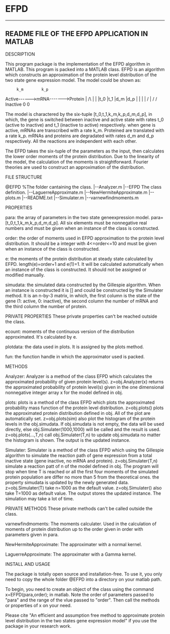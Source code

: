 # EFPD
----------------------------------------------------------
README FILE OF THE EFPD APPLICATION IN MATLAB
----------------------------------------------------------

DESCRIPTION

This program package is the implementation of the EFPD algorithm in MATLAB. This program is packed into a MATLAB class. EFPD is an algorithm which constructs an approximation of the protein level distribution of the two state gene expression model. The model could be shown as:

         k_m        k_p
 Active------>mRNA------->Protein
 |    /\       |            |
 |t_0 |t_1     |d_m         |d_p
 |    |        |            |
 \/   |        \/           \/
Inactive       0            0

The model is charactered by the six-tuple [t_0,t_1,k_m,k_p,d_m,d_p], in which, the gene is switched between inactive and active state with rates t_0 (active to inactive) and t_1 (inactive to active) respectively. when gene is active, mRNAs are transcribed with a rate k_m. Proteined are translated with a rate k_p. mRNAs and proteins are degradated with rates d_m and d_p respectively. All the reactions are independent with each other.  

The EFPD takes the six-tuple of the parameters as the input, then calculates the lower order moments of the protein distribution. Due to the linearity of the model, the calculation of the moments is straightforward. Fourier theories are used to construct an approximation of the distribution. 

FILE STRUCTURE

@EFPD  %The folder cantaining the class.
|--Analyzer.m
|--EFPD  The class definition.
|--LaguerreApproximate.m
|--NewHermiteApproximate.m
|--plots.m
|--README.txt
|--Simulater.m
|--varnewfindmoments.m

PROPERTIES

para: the array of parameters in the two state geneexpression model. para=[t_0,t_1,k_m,k_p,d_m,d_p]. All six elements must be nonnegative real numbers and must be given when an instance of the class is constructed. 

order: the order of moments used in EFPD approximation to the protein level distribution. It should be a integer with 4<=order<=10 and must be given when an instance of the class is constructed. 

e: the moments of the protein distribution at steady state calculated by EFPD. length(e)=order+1 and e(1)=1. It will be calculated automatically when an instance of the class is constructed. It should not be assigned or modified manually.

simudata: the simulated data constructed by the Gillespie algorithm. When an instance is constructed it is [] and could be constructed by the Simulater method. It is an n-by-3 matrix, in which, the first column is the state of the gene (1: active, 0: inactive), the second column the number of mRNA and the third column the number of protein. 

PRIVATE PROPERTIES
These private properties can't be reached outside the class.

ecount: moments of the continuous version of the distribution approximated. It's calculated by e.

plotdata: the data used in plots. It is assigned by the plots method. 

fun: the function handle in which the approximator used is packed. 

METHODS

Analyzer:
Analyzer is a method of the class EFPD which calculates the approximated probability of given protein level(s).
  z=obj.Analyzer(x) returns the approximated probability of protein
  level(s) given in the one dimensional nonnegative integer array x for
  the model defined in obj. 

plots:
plots is a method of the class EFPD which plots the approximated probability mass function of the protein level distribution.
  z=obj.plots() plots the approximated protein distribution defined in
  obj. All of the plot are automatically set. 
  z=obj.plots(sim) also plot the histogram of the protein levels in the
  obj.simudata. If obj.simudata is not empty, the data will be used
  directly, else obj.Simulater(1000,1000) will be called and the result is
  used. 
  z=obj.plots(...,T,n) call obj.Simulater(T,n) to update obj.simudata no
  matter the histogram is shown.
  The output is the updated instance. 

Simulater:
Simulater is a method of the class EFPD which using the Gillespie algorithm to simulate the reaction path of gene expression from a total inactive state (gene inactive, no mRNA and protein).
  z=obj.Simulater(T,n) simulate a reaction patt of n of the model defined
  in obj. The program will stop when time T is reached or all the first
  four moments of the simulated protein population are differ no more than
  5 from the theoretical ones. the property simudata is updated by the
  newly generated data.
  z=obj.Simulater(T) take n=1000 as the default value. 
  z=obj.Simulater() also take T=1000 as default value.
  The output stores the updated instance. 
  The simulation may take a lot of time.

PRIVATE METHODS
These private methods can't be called outside the class.

varnewfindmoments:
The moments calculater. Used in the calculation of moments of protein distribution up to the order given in order with parameters given in para.

NewHermiteApproximate:
The approximater with a normal kernel. 

LaguerreApproximate:
The approximater with a Gamma kernel. 

INSTALL AND USAGE

The package is totally open source and installation-free. To use it, you only need to copy the whole folder @EFPD into a directory on your matlab path.

To begin, you need to create an object of the class using the command 
  x=EFPD(para,order);
in matlab. Note the order of parameters passed to "para" and the range of the vlue passed to "order". Then call the methods or properties of x on your need.

Please cite "An efficient and assumption free method to approximate protein level distribution in the two states gene expression model" if you use the package in your research work.
